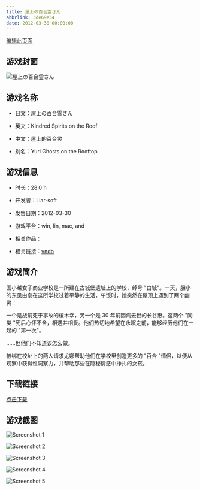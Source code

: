 ```yaml
---
title: 屋上の百合霊さん
abbrlink: 3de69e34
date: 2012-03-30 00:00:00
---
```

[编辑此页面](https://github.com/ACG-3/ADV3-source/blob/main/source/_posts/%E5%B1%8B%E4%B8%8A%E3%81%AE%E7%99%BE%E5%90%88%E9%9C%8A%E3%81%95%E3%82%93.md)

## 游戏封面

![屋上の百合霊さん](https://pan.timero.xyz/d/onedrive/img_lib_001/%E5%B1%8B%E4%B8%8A%E3%81%AE%E7%99%BE%E5%90%88%E9%9C%8A%E3%81%95%E3%82%93_cover.avif)


## 游戏名称

- 日文：屋上の百合霊さん
- 英文：Kindred Spirits on the Roof
- 中文：屋上的百合灵

- 别名：Yuri Ghosts on the Rooftop


## 游戏信息

- 时长：28.0 h
- 开发者：Liar-soft
- 发售日期：2012-03-30
- 游戏平台：win, lin, mac, and
- 相关作品：

- 相关链接：[vndb](https://vndb.org/v8508)


## 游戏简介

国小越女子商业学校是一所建在古城堡遗址上的学校，绰号 "白城"。一天，胆小的东见由奈在这所学校过着平静的生活，午饭时，她突然在屋顶上遇到了两个幽灵：

一个是战前死于事故的榎木幸，另一个是 30 年前因病去世的长谷惠。这两个 "同类 "死后心怀不舍，相遇并相爱。他们热切地希望在永眠之前，能够经历他们在一起的 "第一次"。

......但他们不知道该怎么做。

被绑在校址上的两人请求尤娜帮助他们在学校里创造更多的 "百合 "情侣，以便从观察中获得性洞察力，并帮助那些在隐秘情感中挣扎的女孩。




## 下载链接

[点击下载](https://pan.timero.xyz/onedrive/adv_lib_001/%E5%B1%8B%E4%B8%8A%E3%81%AE%E7%99%BE%E5%90%88%E9%9C%8A%E3%81%95%E3%82%93)


## 游戏截图


![Screenshot 1](https://pan.timero.xyz/d/onedrive/img_lib_001/%E5%B1%8B%E4%B8%8A%E3%81%AE%E7%99%BE%E5%90%88%E9%9C%8A%E3%81%95%E3%82%93_Screenshot_1.avif)

![Screenshot 2](https://pan.timero.xyz/d/onedrive/img_lib_001/%E5%B1%8B%E4%B8%8A%E3%81%AE%E7%99%BE%E5%90%88%E9%9C%8A%E3%81%95%E3%82%93_Screenshot_2.avif)

![Screenshot 3](https://pan.timero.xyz/d/onedrive/img_lib_001/%E5%B1%8B%E4%B8%8A%E3%81%AE%E7%99%BE%E5%90%88%E9%9C%8A%E3%81%95%E3%82%93_Screenshot_3.avif)

![Screenshot 4](https://pan.timero.xyz/d/onedrive/img_lib_001/%E5%B1%8B%E4%B8%8A%E3%81%AE%E7%99%BE%E5%90%88%E9%9C%8A%E3%81%95%E3%82%93_Screenshot_4.avif)

![Screenshot 5](https://pan.timero.xyz/d/onedrive/img_lib_001/%E5%B1%8B%E4%B8%8A%E3%81%AE%E7%99%BE%E5%90%88%E9%9C%8A%E3%81%95%E3%82%93_Screenshot_5.avif)

